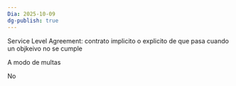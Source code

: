 ```yaml
---
Dia: 2025-10-09
dg-publish: true
---
```

Service Level Agreement: contrato implicito o explicito de que pasa cuando un objkeivo no se cumple

A modo de multas 

No 